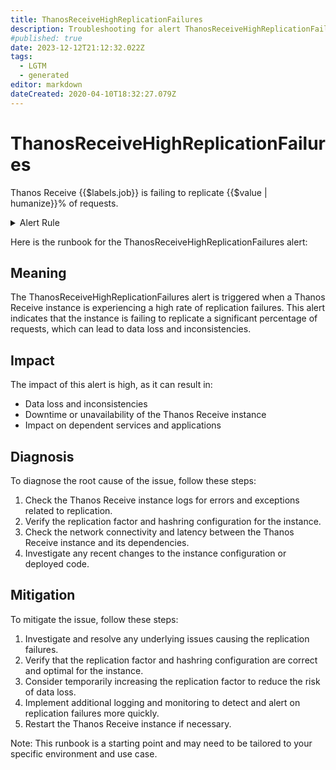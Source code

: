 ```yaml
---
title: ThanosReceiveHighReplicationFailures
description: Troubleshooting for alert ThanosReceiveHighReplicationFailures
#published: true
date: 2023-12-12T21:12:32.022Z
tags: 
  - LGTM
  - generated
editor: markdown
dateCreated: 2020-04-10T18:32:27.079Z
---
```


# ThanosReceiveHighReplicationFailures

Thanos Receive {{$labels.job}} is failing to replicate {{$value | humanize}}% of requests.

<details>
  <summary>Alert Rule</summary>

{{% rule "thanos/thanos-receiver.yml" "ThanosReceiveHighReplicationFailures" %}}

{{% comment %}}

```yaml
alert: ThanosReceiveHighReplicationFailures
expr: thanos_receive_replication_factor > 1 and ((sum by (job) (rate(thanos_receive_replications_total{result="error", job=~".*thanos-receive.*"}[5m])) / sum by (job) (rate(thanos_receive_replications_total{job=~".*thanos-receive.*"}[5m]))) > (max by (job) (floor((thanos_receive_replication_factor{job=~".*thanos-receive.*"}+1)/ 2)) / max by (job) (thanos_receive_hashring_nodes{job=~".*thanos-receive.*"}))) * 100
for: 5m
labels:
    severity: warning
annotations:
    summary: Thanos Receive High Replication Failures (instance {{ $labels.instance }})
    description: |-
        Thanos Receive {{$labels.job}} is failing to replicate {{$value | humanize}}% of requests.
          VALUE = {{ $value }}
          LABELS = {{ $labels }}
    runbook: https://github.com/srerun/prometheus-alerts/blob/main/content/runbooks/thanos-receiver/ThanosReceiveHighReplicationFailures.md

```

{{% /comment %}}

</details>


Here is the runbook for the ThanosReceiveHighReplicationFailures alert:

## Meaning

The ThanosReceiveHighReplicationFailures alert is triggered when a Thanos Receive instance is experiencing a high rate of replication failures. This alert indicates that the instance is failing to replicate a significant percentage of requests, which can lead to data loss and inconsistencies.

## Impact

The impact of this alert is high, as it can result in:

* Data loss and inconsistencies
* Downtime or unavailability of the Thanos Receive instance
* Impact on dependent services and applications

## Diagnosis

To diagnose the root cause of the issue, follow these steps:

1. Check the Thanos Receive instance logs for errors and exceptions related to replication.
2. Verify the replication factor and hashring configuration for the instance.
3. Check the network connectivity and latency between the Thanos Receive instance and its dependencies.
4. Investigate any recent changes to the instance configuration or deployed code.

## Mitigation

To mitigate the issue, follow these steps:

1. Investigate and resolve any underlying issues causing the replication failures.
2. Verify that the replication factor and hashring configuration are correct and optimal for the instance.
3. Consider temporarily increasing the replication factor to reduce the risk of data loss.
4. Implement additional logging and monitoring to detect and alert on replication failures more quickly.
5. Restart the Thanos Receive instance if necessary.

Note: This runbook is a starting point and may need to be tailored to your specific environment and use case.